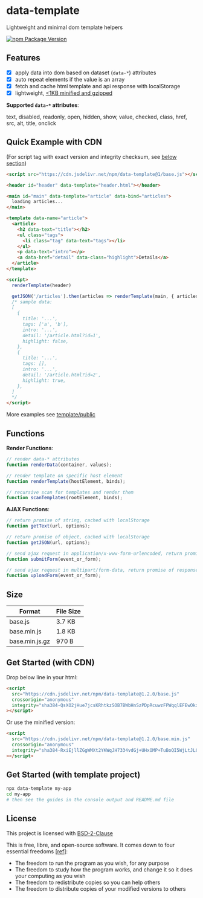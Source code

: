 # data-template

Lightweight and minimal dom template helpers

[![npm Package Version](https://img.shields.io/npm/v/data-template)](https://www.npmjs.com/package/data-template)

## Features

- [x] apply data into dom based on dataset (`data-*`) attributes
- [x] auto repeat elements if the value is an array
- [x] fetch and cache html template and api response with localStorage
- [x] lightweight, [<1KB minified and gzipped](#size)

**Supported `data-*` attributes**:

text, disabled, readonly, open, hidden, show, value, checked, class, href, src, alt, title, onclick

## Quick Example with CDN

(For script tag with exact version and integrity checksum, see [below section](#get-started-with-cdn))

```html
<script src="https://cdn.jsdelivr.net/npm/data-template@1/base.js"></script>

<header id="header" data-template="header.html"></header>

<main id="main" data-template="article" data-bind="articles">
  loading articles...
</main>

<template data-name="article">
  <article>
    <h2 data-text="title"></h2>
    <ul class="tags">
      <li class="tag" data-text="tags"></li>
    </ul>
    <p data-text="intro"></p>
    <a data-href="detail" data-class="highlight">Details</a>
  </article>
</template>

<script>
  renderTemplate(header)

  getJSON('/articles').then(articles => renderTemplate(main, { articles }))
  /* sample data:
  [
    {
      title: '...',
      tags: ['a', 'b'],
      intro: '...',
      detail: '/article.html?id=1',
      highlight: false,
    },
    {
      title: '...',
      tags: [],
      intro: '...',
      detail: '/article.html?id=2',
      highlight: true,
    },
  ]
  */
</script>
```

More examples see [template/public](template/public)

## Functions

**Render Functions**:

```javascript
// render data-* attributes
function renderData(container, values);

// render template on specific host element
function renderTemplate(hostElement, binds);

// recursive scan for templates and render them
function scanTemplates(rootElement, binds);
```

**AJAX Functions**:

```javascript
// return promise of string, cached with localStorage
function getText(url, options);

// return promise of object, cached with localStorage
function getJSON(url, options);

// send ajax request in application/x-www-form-urlencoded, return promise of response
function submitForm(event_or_form);

// send ajax request in multipart/form-data, return promise of response
function uploadForm(event_or_form);
```

## Size

| Format         | File Size |
| -------------- | --------- |
| base.js        | 3.7 KB    |
| base.min.js    | 1.8 KB    |
| base.min.js.gz | 970 B     |

## Get Started (with CDN)

Drop below line in your html:

```html
<script
  src="https://cdn.jsdelivr.net/npm/data-template@1.2.0/base.js"
  crossorigin="anonymous"
  integrity="sha384-QsXO2jHue7jcsKRhtkzSOB7BWbHnSzPDpRcuwzFPWqqlEFEwOkx5rZv7s9BJgbHL"
></script>
```

Or use the minified version:

```html
<script
  src="https://cdn.jsdelivr.net/npm/data-template@1.2.0/base.min.js"
  crossorigin="anonymous"
  integrity="sha384-RxiEjllZGgWMXt2YKWqJH7334vdGj+UHxOMP+TuBoQI5WjLtJL0B+Gg/GNO/hm/G"
></script>
```

## Get Started (with template project)

```bash
npx data-template my-app
cd my-app
# then see the guides in the console output and README.md file
```

## License

This project is licensed with [BSD-2-Clause](./LICENSE)

This is free, libre, and open-source software. It comes down to four essential freedoms [[ref]](https://seirdy.one/2021/01/27/whatsapp-and-the-domestication-of-users.html#fnref:2):

- The freedom to run the program as you wish, for any purpose
- The freedom to study how the program works, and change it so it does your computing as you wish
- The freedom to redistribute copies so you can help others
- The freedom to distribute copies of your modified versions to others
